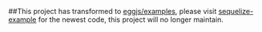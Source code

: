 
##This project has transformed to [eggjs/examples]([sequelize-example](https://github.com/eggjs/examples)), please visit [sequelize-example](https://github.com/eggjs/examples/tree/master/sequelize-example) for the newest code, this project will no longer maintain. 
